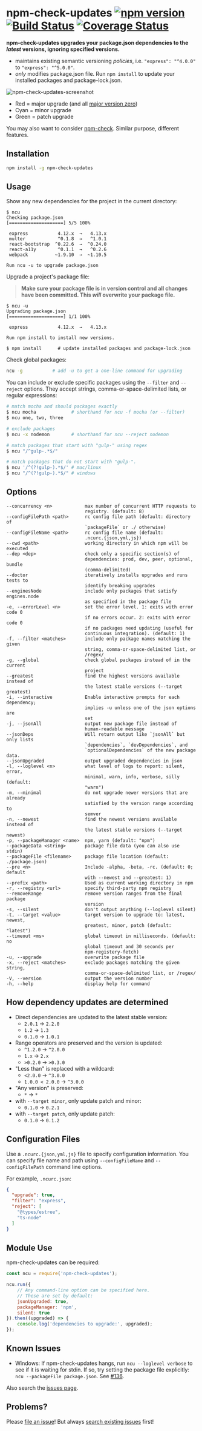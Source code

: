 # npm-check-updates [![npm version](https://badge.fury.io/js/npm-check-updates.svg)](https://www.npmjs.com/package/npm-check-updates) [![Build Status](https://github.com/raineorshine/npm-check-updates/workflows/Tests/badge.svg?branch=master)](https://github.com/raineorshine/npm-check-updates/actions?query=workflow%3ATests+branch%3Amaster) [![Coverage Status](https://coveralls.io/repos/github/raineorshine/npm-check-updates/badge.svg?branch=master)](https://coveralls.io/github/raineorshine/npm-check-updates?branch=master)

**npm-check-updates upgrades your package.json dependencies to the *latest* versions, ignoring specified versions.**

- maintains existing semantic versioning *policies*, i.e. `"express": "^4.0.0"` to `"express": "^5.0.0"`.
- *only* modifies package.json file. Run `npm install` to update your installed packages and package-lock.json.

![npm-check-updates-screenshot](https://github.com/raineorshine/npm-check-updates/blob/master/.github/screenshot.png?raw=true)

- Red = major upgrade (and all [major version zero](https://semver.org/#spec-item-4))
- Cyan = minor upgrade
- Green = patch upgrade

You may also want to consider [npm-check](https://github.com/dylang/npm-check). Similar purpose, different features.

## Installation

```sh
npm install -g npm-check-updates
```

## Usage

Show any new dependencies for the project in the current directory:

```console
$ ncu
Checking package.json
[====================] 5/5 100%

 express           4.12.x  →   4.13.x
 multer            ^0.1.8  →   ^1.0.1
 react-bootstrap  ^0.22.6  →  ^0.24.0
 react-a11y        ^0.1.1  →   ^0.2.6
 webpack          ~1.9.10  →  ~1.10.5

Run ncu -u to upgrade package.json
```

Upgrade a project's package file:

> **Make sure your package file is in version control and all changes have been committed. This *will* overwrite your package file.**

```console
$ ncu -u
Upgrading package.json
[====================] 1/1 100%

 express           4.12.x  →   4.13.x

Run npm install to install new versions.

$ npm install      # update installed packages and package-lock.json
```

Check global packages:

```sh
ncu -g           # add -u to get a one-line command for upgrading
```

You can include or exclude specific packages using the `--filter` and `--reject` options. They accept strings, comma-or-space-delimited lists, or regular expressions:

```sh
# match mocha and should packages exactly
$ ncu mocha             # shorthand for ncu -f mocha (or --filter)
$ ncu one, two, three

# exclude packages
$ ncu -x nodemon        # shorthand for ncu --reject nodemon

# match packages that start with "gulp-" using regex
$ ncu "/^gulp-.*$/"

# match packages that do not start with "gulp-".
$ ncu '/^(?!gulp-).*$/' # mac/linux
$ ncu "/^(?!gulp-).*$/" # windows
```

## Options

```text
--concurrency <n>            max number of concurrent HTTP requests to
                             registry. (default: 8)
--configFilePath <path>      rc config file path (default: directory of
                             `packageFile` or ./ otherwise)
--configFileName <path>      rc config file name (default:
                             .ncurc.{json,yml,js})
--cwd <path>                 working directory in which npm will be executed
--dep <dep>                  check only a specific section(s) of
                             dependencies: prod, dev, peer, optional, bundle
                             (comma-delimited)
--doctor                     iteratively installs upgrades and runs tests to
                             identify breaking upgrades
--enginesNode                include only packages that satisfy engines.node
                             as specified in the package file
-e, --errorLevel <n>         set the error level. 1: exits with error code 0
                             if no errors occur. 2: exits with error code 0
                             if no packages need updating (useful for
                             continuous integration). (default: 1)
-f, --filter <matches>       include only package names matching the given
                             string, comma-or-space-delimited list, or
                             /regex/
-g, --global                 check global packages instead of in the current
                             project
--greatest                   find the highest versions available instead of
                             the latest stable versions (--target greatest)
-i, --interactive            Enable interactive prompts for each dependency;
                             implies -u unless one of the json options are
                             set
-j, --jsonAll                output new package file instead of
                             human-readable message
--jsonDeps                   Will return output like `jsonAll` but only lists
                             `dependencies`, `devDependencies`, and
                             `optionalDependencies` of the new package data.
--jsonUpgraded               output upgraded dependencies in json
-l, --loglevel <n>           what level of logs to report: silent, error,
                             minimal, warn, info, verbose, silly (default:
                             "warn")
-m, --minimal                do not upgrade newer versions that are already
                             satisfied by the version range according to
                             semver
-n, --newest                 find the newest versions available instead of
                             the latest stable versions (--target newest)
-p, --packageManager <name>  npm, yarn (default: "npm")
--packageData <string>       package file data (you can also use stdin)
--packageFile <filename>     package file location (default: ./package.json)
--pre <n>                    Include -alpha, -beta, -rc. (default: 0; default
                             with --newest and --greatest: 1)
--prefix <path>              Used as current working directory in npm
-r, --registry <url>         specify third-party npm registry
--removeRange                remove version ranges from the final package
                             version
-s, --silent                 don't output anything (--loglevel silent)
-t, --target <value>         target version to upgrade to: latest, newest,
                             greatest, minor, patch (default: "latest")
--timeout <ms>               global timeout in milliseconds. (default: no
                             global timeout and 30 seconds per
                             npm-registery-fetch)
-u, --upgrade                overwrite package file
-x, --reject <matches>       exclude packages matching the given string,
                             comma-or-space-delimited list, or /regex/
-V, --version                output the version number
-h, --help                   display help for command
```

## How dependency updates are determined

- Direct dependencies are updated to the latest stable version:
  - `2.0.1` → `2.2.0`
  - `1.2` → `1.3`
  - `0.1.0` → `1.0.1`
- Range operators are preserved and the version is updated:
  - `^1.2.0` → `^2.0.0`
  - `1.x` → `2.x`
  - `>0.2.0` → `>0.3.0`
- "Less than" is replaced with a wildcard:
  - `<2.0.0` → `^3.0.0`
  - `1.0.0 < 2.0.0` → `^3.0.0`
- "Any version" is preserved:
  - `*` → `*`
- with `--target minor`, only update patch and minor:
  - `0.1.0` → `0.2.1`
- with `--target patch`, only update patch:
  - `0.1.0` → `0.1.2`

## Configuration Files

Use a `.ncurc.{json,yml,js}` file to specify configuration information.
You can specify file name and path using `--configFileName` and `--configFilePath`
command line options.

For example, `.ncurc.json`:

```json
{
  "upgrade": true,
  "filter": "express",
  "reject": [
    "@types/estree",
    "ts-node"
  ]
}
```

## Module Use

npm-check-updates can be required:

```js
const ncu = require('npm-check-updates');

ncu.run({
    // Any command-line option can be specified here.
    // These are set by default:
    jsonUpgraded: true,
    packageManager: 'npm',
    silent: true
}).then((upgraded) => {
    console.log('dependencies to upgrade:', upgraded);
});
```

## Known Issues

- Windows: If npm-check-updates hangs, run `ncu --loglevel verbose` to see if it is waiting for stdin. If so, try setting the package file explicitly: `ncu --packageFile package.json`. See [#136](https://github.com/raineorshine/npm-check-updates/issues/136#issuecomment-155721102).

Also search the [issues page](https://github.com/raineorshine/npm-check-updates/issues).

## Problems?

Please [file an issue](https://github.com/raineorshine/npm-check-updates/issues)! But always [search existing issues](https://github.com/raineorshine/npm-check-updates/issues?utf8=%E2%9C%93&q=is%3Aissue) first!
